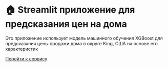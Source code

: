 
# 🏠 Streamlit приложение для предсказания цен на дома

Это приложение использует модель машинного обучения XGBoost для предсказания цены продажи дома в округе King, США на основе его характеристик

[Перейти к сервису](http://158.160.189.26:8000)
